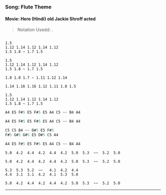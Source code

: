 ### Song: Flute Theme
#### Movie: Hero (Hindi) old Jackie Shroff acted

> Notation Usedd: <String>.<Fret>

```ASCII
  
1.5
1.12 1.14 1.12 1.14 1.12
1.5 1.8 ~ 1.7 1.5

1.5
1.12 1.14 1.12 1.14 1.12
1.5 1.8 ~ 1.7 1.5

1.8 1.8 1.7 ~ 1.11 1.12 1.14

1.14 1.16 1.16 1.12 1.11 1.8 1.5

1.5
1.12 1.14 1.12 1.14 1.12
1.5 1.8 ~ 1.7 1.5

```

```as tone
A4 E5 F#5 E5 F#5 E5 A4 C5 ~~ B4 A4

A4 E5 F#5 E5 F#5 E5 A4 C5 ~~ B4 A4

C5 C5 B4 ~~ D#5 E5 F#5
F#5 G#5 G#5 E5 D#5 C5 A4

A4 E5 F#5 E5 F#5 E5 A4 C5 ~~ B4 A4
```


```alternative
5.0  4.2  4.4  4.2  4.4  4.2  5.0  5.3  ~~  5.2  5.0

5.0  4.2  4.4  4.2  4.4  4.2  5.0  5.3  ~~  5.2  5.0

5.3  5.3  5.2  ~~   4.1  4.2  4.4
4.4  3.1  3.1  4.2  4.1  5.3  5.0

5.0  4.2  4.4  4.2  4.4  4.2  5.0  5.3  ~~  5.2  5.0
```



---
